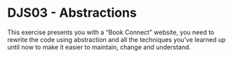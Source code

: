 # DJS03 - Abstractions

This exercise presents you with a “Book Connect” website, you need to rewrite the code using abstraction and all the techniques you’ve learned up until now to make it easier to maintain, change and understand.